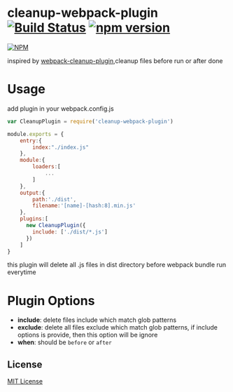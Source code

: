 cleanup-webpack-plugin [![Build Status](https://travis-ci.org/ali322/cleanup-webpack-plugin.svg?branch=master)](https://travis-ci.org/ali322/cleanup-webpack-plugin) [![npm version](https://badge.fury.io/js/cleanup-webpack-plugin.svg)](https://badge.fury.io/js/cleanup-webpack-plugin)
===
[![NPM](https://nodei.co/npm/cleanup-webpack-plugin.png?downloads=true&downloadRank=true&stars=true)](https://nodei.co/npm/cleanup-webpack-plugin/)

inspired by [webpack-cleanup-plugin](https://github.com/gpbl/webpack-cleanup-plugin/blob/master/src/WebpackCleanupPlugin.js),cleanup files before run or after done


Usage
===

add plugin in your webpack.config.js

```javascript
var CleanupPlugin = require('cleanup-webpack-plugin')

module.exports = {
    entry:{
        index:"./index.js"
    },
    module:{
        loaders:[
            ...
        ]
    },
    output:{
        path:'./dist',
        filename:'[name]-[hash:8].min.js'
    },
    plugins:[
      new CleanupPlugin({
        include: ['./dist/*.js']
      })
    ]
}
```

this plugin will delete all .js files in dist directory before webpack bundle run everytime

Plugin Options
===

- **include**: delete files include which match glob patterns
- **exclude**: delete all files exclude which match glob patterns, if include options is provide, then this option will be ignore
- **when**: should be `before` or `after`


## License

[MIT License](http://en.wikipedia.org/wiki/MIT_License)